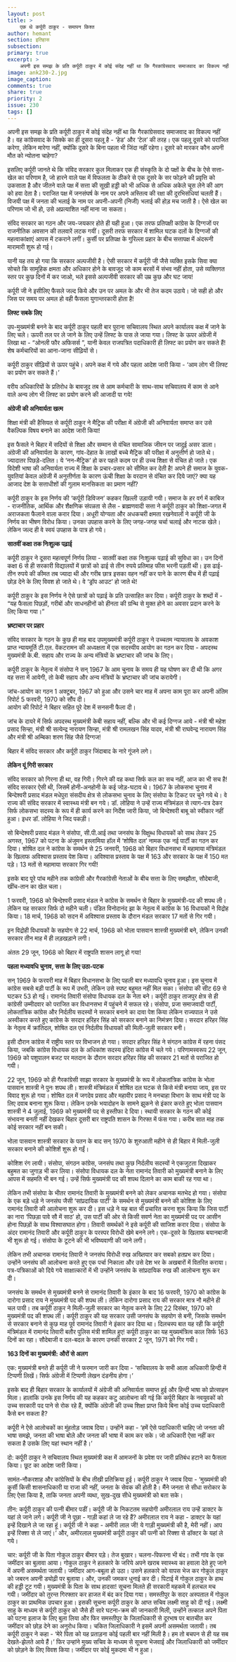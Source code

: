 ```yaml
---
layout: post
title: >
    एक थे कर्पूरी ठाकुर - समापन किश्त
author: hemant
section: इतिहास
subsection:
primary: true
excerpt: >
    अपनी इस समझ के प्रति कर्पूरी ठाकुर में कोई संदेह नहीं था कि गैरकांग्रेसवाद समाजवाद का विकल्प नहीं है। वह कांग्रेसवाद के सिक्के का ही दूसरा पहलू है - ‘हेड’ और ‘टेल’ की तरह। एक पहलू दूसरे को पराजित करेगा, लेकिन मारेगा नहीं ...
image: ank230-2.jpg
image_caption: 
comments: true
share: true
priority: 2
issue: 230
tags: []
---
```


अपनी इस समझ के प्रति कर्पूरी ठाकुर में कोई संदेह नहीं था कि गैरकांग्रेसवाद समाजवाद का विकल्प नहीं है। वह कांग्रेसवाद के सिक्के का ही दूसरा पहलू है - ‘हेड’ और ‘टेल’ की तरह। एक पहलू दूसरे को पराजित करेगा, लेकिन मारेगा नहीं, क्योंकि दूसरे के बिना पहला भी जिंदा नहीं रहेगा। दूसरे को मारकर कौन अपनी मौत को न्योतना चाहेगा?

इसलिए कर्पूरी जानते थे कि संविद सरकार कुल मिलाकर एक ही संस्कृति के दो पक्षों के बीच के ऐसे सत्ता-खेल का परिणाम है, जो हारने वाले पक्ष में विफलता के ठीकरे से एक दूसरे के सर फोड़ने की प्रवृत्ति को उकसाता है और जीतने वाले पक्ष में सत्ता की सूखी हड्डी को भी अधिक से अधिक अकेले चूस लेने की आग को हवा देता है। पराजित पक्ष में जनसंघर्ष के नाम पर अपने अस्तित्व की रक्षा की दुरभिसंधियां चलती हैं। विजयी पक्ष में जनता की भलाई के नाम पर अपनी-अपनी (निजी) भलाई की होड़ मच जाती है। ऐसे खेल का परिणाम जो भी हो, उसे अप्रत्याशित नहीं माना जा सकता।

संविद सरकार का गठन और जय-जयकार होते ही यही हुआ। एक तरफ प्रतिपक्षी कांग्रेस के दिग्गजों पर राजनीतिक अवसान की तलवारें लटक गयीं। दूसरी तरफ सरकार में शामिल घटक दलों के दिग्गजों की महत्वाकांक्षाएं आपस में टकराने लगीं। कुर्सी पर प्रतिपक्ष के गुरिल्ला प्रहार के बीच सत्तापक्ष में अंदरूनी मारामारी शुरू हो गई।  

यानी यह तय हो गया कि सरकार अल्पजीवी है। ऐसी सरकार में कर्पूरी जी जैसे व्यक्ति इसके सिवा क्या सोचते कि सामूहिक क्षमता और अधिकार होने के बावजूद जो काम बरसों में संभव नहीं होता, उसे व्यक्तिगत स्तर पर कुछ दिनों में कर जाओ, भले इससे अल्पजीवी सरकार की उम्र कुछ और घट जाय!

कर्पूरी जी ने इसीलिए फैसले जल्द किये और उन पर अमल के और भी तेज कदम उठाये। जो सही हो और जिस पर समय पर अमल हो वही फैसला युगान्तरकारी होता है!

**लिफ्ट सबके लिए**

उप-मुख्यमंत्री बनने के बाद कर्पूरी ठाकुर पहली बार पुराना सचिवालय स्थित अपने कार्यालय कक्ष में जाने के लिए चले। ऊपरी तल पर ले जाने के लिए उन्हें लिफ्ट के पास ले जाया गया। लिफ्ट के ऊपर अंग्रेजी में लिखा था - “ओनली फौर अफिसर्स ”, यानी केवल राजपत्रित पदाधिकारी ही लिफ्ट का प्रयोग कर सकते हैं! शेष कर्मचारियों का आना-जाना सीढ़ियों से।

कर्पूरी ठाकुर सीढ़ियों से ऊपर पहुंचे। अपने कक्ष में गये और पहला आदेश जारी किया - ‘आम लोग भी लिफ्ट का प्रयोग कर सकते हैं।’

वरीय अधिकारियों के प्रतिरोध के बावजूद तब से आम कर्मचारी के साथ-साथ सचिवालय में काम से आने वाले अन्य लोग भी लिफ्ट का प्रयोग करने की आजादी पा गये!

**अंग्रेजी की अनिवार्यता खत्म**

शिक्षा मंत्री की हैसियत से कर्पूरी ठाकुर ने मैट्रिक की परीक्षा में अंग्रेजी की अनिवार्यता समाप्त कर उसे वैकल्पिक विषय बनाने का आदेश जारी किया!

इस फैसले ने बिहार में सदियों से शिक्षा और सम्मान से वंचित सामाजिक जीवन पर जादुई असर डाला।
अंग्रेजी की अनिवार्यता के कारण, गांव-देहात के लाखों बच्चे मैट्रिक की परीक्षा में अनुत्तीर्ण हो जाते थे। ज्यादातर पिछड़े-दलित। ये ‘नन-मैट्रिक’ हो कर पहले कदम पर ही उच्च शिक्षा से वंचित हो जाते। एक विदेशी भाषा की अनिवार्यता राज्य में शिक्षा के प्रचार-प्रसार को सीमित कर देती है! अपने ही समाज के युवक-युवतियां केवल अंग्रेजी में अनुत्तीर्णता के कारण ऊंची शिक्षा के वरदान से वंचित कर दिये जाएं? क्या यह आजाद देश के सत्ताधीशों की गुलाम मानसिकता का प्रमाण नहीं?

कर्पूरी ठाकुर के इस निर्णय की ‘कर्पूरी डिविजन’ कहकर खिल्ली उड़ायी गयी। समाज के हर वर्ग में काबिज - राजनीतिक, आर्थिक और शैक्षणिक संपन्नता से लैस - ब्राह्मणवादी सत्ता ने कर्पूरी ठाकुर को शिक्षा-जगत में अराजकता फैलाने वाला करार दिया। अधूरी योग्यता और अधकचरी क्षमता रखनेवालों ने कर्पूरी जी के निर्णय का भीषण विरोध किया। उनका उपहास करने के लिए जगह-जगह चर्चा चलाई और नाटक खेले। लेकिन जल्द ही वे स्वयं उपहास के पात्र हो गये।

**सातवीं कक्षा तक निःशुल्क पढ़ाई**

कर्पूरी ठाकुर ने दूसरा महत्वपूर्ण निर्णय लिया - सातवीं कक्षा तक निःशुल्क पढ़ाई की सुविधा का। उन दिनों कक्षा 6 से ही सरकारी विद्यालयों में छात्रों को ढाई से तीन रुपये प्रतिमाह फीस भरनी पड़ती थी। इस ढाई-तीन रुपये की कीमत तब ज्यादा थी और गरीब छात्र इसका वहन नहीं कर पाने के कारण बीच में ही पढ़ाई छोड़ देने के लिए विवश हो जाते थे। वे ‘ड्रॉप आउट’ हो जाते थे!

कर्पूरी ठाकुर के इस निर्णय ने ऐसे छात्रों को पढ़ाई के प्रति उत्साहित कर दिया। कर्पूरी ठाकुर के शब्दों में - “यह फैसला पिछड़ों, गरीबों और साधनहीनों को हीनता की ग्रन्थि से मुक्त होने का अवसर प्रदान करने के लिए किया गया।”

**भ्रष्टाचार पर प्रहार**

संविद सरकार के गठन के कुछ ही माह बाद उपमुख्यमंत्री कर्पूरी ठाकुर ने उच्चतम न्यायालय के अवकाश प्राप्त न्यायमूर्ति टी.एल. वेंकटरामन की अध्यक्षता में एक सदस्यीय आयोग का गठन कर दिया - अपदस्थ मुख्यमंत्री के.बी. सहाय और राज्य के अन्य मंत्रियों के भ्रष्टाचार की जांच के लिए।

कर्पूरी ठाकुर के नेतृत्व में संसोपा ने सन् 1967 के आम चुनाव के समय ही यह घोषण कर दी थी कि अगर वह सत्ता में आयेगी, तो केबी सहाय और अन्य मंत्रियों के भ्रष्टाचार की जांच करायेगी।

जांच-आयोग का गठन 1 अक्टूबर, 1967 को हुआ और उसने चार माह में अपना काम पूरा कर अपनी अंतिम रिपोर्ट 5 फरवरी, 1970 को सौंप दी।  
आयोग की रिपोर्ट ने बिहार सहित पूरे देश में सनसनी फैला दी।

जांच के दायरे में सिर्फ अपदस्थ मुख्यमंत्री केबी सहाय नहीं, बल्कि और भी कई दिग्गज आये - मंत्री श्री महेश प्रसाद सिन्हा, मंत्री श्री सत्येन्द्र नारायण सिन्हा, मंत्री श्री रामलखन सिंह यादव, मंत्री श्री राघवेन्द्र नारायण सिंह और मंत्री श्री अम्बिका शरण सिंह जैसे दिग्गज!

बिहार में संविद सरकार और कर्पूरी ठाकुर जिंदाबाद के नारे गूंजने लगे।

**लेकिन यूं गिरी सरकार**

संविद सरकार को गिरना ही था, वह गिरी। गिरने की वह कथा सिर्फ कल का सच नहीं, आज का भी सच है!
संविद सरकार ऐसी थी, जिसमें होनी-अनहोनी के कई जोड़-घटाव थे। 1967 के लोकसभा चुनाव में बिन्देश्वरी प्रसाद मंडल मधेपुरा संसदीय क्षेत्र से लोकसभा चुनाव के लिए संसोपा के टिकट पर चुने गये थे। वे राज्य की संविद सरकार में स्वास्थ्य मंत्री बन गये। डॉ. लोहिया ने उन्हें राज्य मंत्रिमंडल से त्याग-पत्र देकर सिर्फ लोकसभा सदस्य के रूप में ही कार्य करने का निर्देश जारी किया, जो बिन्देश्वरी बाबू को स्वीकार नहीं हुआ। इधर डॉ. लोहिया ने जिद पकड़ी।

सो बिन्देश्वरी प्रसाद मंडल ने संसोपा, सी.पी.आई तथा जनसंघ के विक्षुब्ध विधायकों को साथ लेकर 25 अगस्त, 1967 को पटना के अंजुमन इस्लामिया हॉल में ‘शोषित दल’ नामक एक नई पार्टी का गठन कर दिया। शोषित दल ने कांग्रेस के समर्थन से 25 जनवरी, 1968 को बिहार विधानसभा में महामाया मंत्रिमंडल के खिलाफ अविश्वास प्रस्ताव पेश किया। अविश्वास प्रस्ताव के पक्ष में 163 और सरकार के पक्ष में 150 मत पड़े। 13 मतों से महामाया सरकार गिर गयी!

इसके बाद पूरे पांच महीने तक कांग्रेसी और गैरकांग्रेसी नेताओं के बीच सत्ता के लिए समझौता, सौदेबाजी, खींच-तान का खेल चला।

1 फरवरी, 1968 को बिन्देश्वरी प्रसाद मंडल ने कांग्रेस के समर्थन से बिहार के मुख्यमंत्री-पद की शपथ ली। लेकिन यह सरकार सिर्फ दो महीने चली। पंडित विनोदानंद झा के नेतृत्व में कांग्रेस के 16 विधायकों ने विद्रोह किया। 18 मार्च, 1968 को सदन में अविश्वास प्रस्ताव के दौरान मंडल सरकार 17 मतों से गिर गयी।

इन विद्रोही विधायकों के सहयोग से 22 मार्च, 1968 को भोला पासवान शास्त्री मुख्यमंत्री बने, लेकिन उनकी सरकार तीन माह में ही लड़खड़ाने लगी।

अंततः 29 जून, 1968 को बिहार में राष्ट्रपति शासन लागू हो गया!

**पहला मध्यावधि चुनाव, सत्ता के लिए उठा-पटक**

सन् 1969 के फरवरी माह में बिहार विधानसभा के लिए पहली बार मध्यावधि चुनाव हुआ। इस चुनाव में कांग्रेस सबसे बड़ी पार्टी के रूप में उभरी, लेकिन उसे स्पष्ट बहुमत नहीं मिल सका। संसोपा की सीट 69 से घटकर 53 हो गई। रामानंद तिवारी संसोपा विधायक दल के नेता बने। कर्पूरी ठाकुर ताजपुर क्षेत्र से ही कांग्रेसी उम्मीदवार को पराजित कर विधानसभा में पहुंचने में सफल रहे। संसोपा, प्रजा समाजवादी पार्टी, लोकतांत्रिक कांग्रेस और निर्दलीय सदस्यों ने सरकार बनाने का दावा पेश किया लेकिन राज्यपाल ने उसे अस्वीकार करते हुए कांग्रेस के सरदार हरिहर सिंह को सरकार बनाने का निमंत्रण दिया। सरदार हरिहर सिंह के नेतृत्व में क्रांतिदल, शोषित दल एवं निर्दलीय विधायकों की मिली-जुली सरकार बनी।

इसी दौरान कांग्रेस में राष्ट्रीय स्तर पर विभाजन हो गया। सरदार हरिहर सिंह ने संगठन कांग्रेस में रहना पंसद किया, जबकि कांग्रेस विधायक दल के अधिकांश सदस्य इंदिरा कांग्रेस में चले गये। परिणामस्वरूप 22 जून, 1969 को पशुपालन बजट पर मतदान के दौरान सरदार हरिहर सिंह की सरकार 21 मतों से पराजित हो गयी।

22 जून, 1969 को ही गैरकांग्रेसी साझा सरकार के मुख्यमंत्री के रूप में लोकतांत्रिक कांग्रेस के भोला पासवान शास्त्री ने पुनः शपथ ली। शास्त्री मंत्रिमंडल में शोषित दल घटक से किसे मंत्री बनाया जाय, इस पर विवाद शुरू हो गया। शोषित दल में जगदेव प्रसाद और महावीर प्रसाद ने मनचाहा विभाग के साथ मंत्री पद के लिए दवाब बनाना शुरू किया। लेकिन उनके भयादोहन के सामने झुकने से इंकार करते हुए भोला पासवान शास्त्री ने 4 जुलाई, 1969 को मुख्यमंत्री पद से इस्तीफा दे दिया। स्थायी सरकार के गठन की कोई संभावना बनती नहीं देखकर बिहार दूसरी बार राष्ट्रपति शासन के गिरफ्त में फंस गया। करीब सात माह तक कोई सरकार नहीं बन सकी।

भोला पासवान शास्त्री सरकार के पतन के बाद सन् 1970 के शुरुआती महीने से ही बिहार में मिली-जुली सरकार बनाने की कोशिशें शुरू हो गईं।

कोशिश रंग लायी। संसोपा, संगठन कांग्रेस, जनसंघ तथा कुछ निर्दलीय सदस्यों ने एकजुटता दिखाकर बहुमत का जुगाड़ भी कर लिया। संसोपा विधायक दल के नेता रामानंद तिवारी को मुख्यमंत्री बनाने के लिए आपस में सहमति भी बन गई। उन्हें सिर्फ मुख्यमंत्री पद की शपथ दिलाने का काम बाकी रह गया था।

लेकिन तभी संसोपा के भीतर रामानंद तिवारी के मुख्यमंत्री बनने को लेकर अचानक मतभेद हो गया। संसोपा के एक बड़े धड़े ने जनसंघ जैसी ‘सांप्रदायिक पार्टी’ के समर्थन से मुख्यमंत्री बनने की कोशिश के लिए रामानंद तिवारी की आलोचना शुरू कर दी। इस धड़े ने यह बात भी प्रचारित करना शुरू किया कि जिस पार्टी का नारा ‘पिछड़ा पावे सौ में साठ’ हो, उस पार्टी की ओर से किसी सवर्ण नेता का मुख्यमंत्री पद पर आसीन होना पिछड़ों के साथ विश्वासघात होगा। तिवारी समर्थकों ने इसे कर्पूरी की साजिश करार दिया। संसोपा के अंदर रामानंद तिवारी और कर्पूरी ठाकुर के परस्पर विरोधी खेमे बनने लगे। एक-दूसरे के खिलाफ बयानबाजी भी शुरू हो गई। संसोपा के टूटने की भी भविष्यवाणी की जाने लगी।

लेकिन तभी अचानक रामानंद तिवारी ने जनसंघ विरोधी रुख अख्तियार कर सबको हतप्रभ कर दिया। उन्होंने जनसंघ की आलोचना करते हुए एक पर्चा निकाला और उसे देश भर के अखबारों में वितरित कराया। पत्र-पत्रिकाओं को दिये गये साक्षात्कारों में भी उन्होंने जनसंघ के सांप्रदायिक रुख की आलोचना शुरू कर दी।

जनसंघ के समर्थन से मुख्यमंत्री बनने से रामानंद तिवारी के इंकार के बाद 16 फरवरी, 1970 को कांग्रेस के दारोगा प्रसाद राय ने मुख्यमंत्री पद की शपथ ली। लेकिन दारोगा प्रसाद राय की सरकार मात्र नौ महीने ही चल पायी।
तब कर्पूरी ठाकुर ने मिली-जुली सरकार का नेतृत्व करने के लिए 22 दिसंबर, 1970 को मुख्यमंत्री पद की शपथ ली। कर्पूरी ठाकुर की यह सरकार उसी जनसंघ के सहयोग से बनी, जिसके समर्थन से सरकार बनाने से कुछ माह पूर्व रामानंद तिवारी ने इंकार कर दिया था। दिलचस्प बात यह रही कि कर्पूरी मंत्रिमंडल में रामानंद तिवारी बतौर पुलिस मंत्री शामिल हुए!
कर्पूरी ठाकुर का यह मुख्यमंत्रित्व काल सिर्फ 163 दिनों का रहा। सौदेबाजी व दल-बदल के कारण उनकी सरकार 2 जून, 1971 को गिर गयी।

**163 दिनों का मुख्यमंत्री: औरों से अलग**

एक: मुख्यमंत्री बनते ही कर्पूरी जी ने फरमान जारी कर दिया - ‘सचिवालय के सभी आला अधिकारी हिन्दी में टिप्पणी लिखें। सिर्फ अंग्रेजी में टिप्पणी लेखन दंडनीय होगा।’

इसके बाद ही बिहार सरकार के कार्यालयों में अंग्रेजी की अनिवार्यता समाप्त हुई और हिन्दी भाषा को प्रोत्साहन मिला। हालांकि उनके इस निर्णय की यह कहकर कटु आलोचना की गई कि कर्पूरी बिहार के नवयुवकों को उच्च सरकारी पद पाने से रोक रहे हैं, क्योंकि अंग्रेजी की उच्च शिक्षा प्राप्त किये बिना कोई उच्च पदाधिकारी कैसे बन सकता है?

कर्पूरी ने ऐसे आलोचकों का मुंहतोड़ जवाब दिया। उन्होंने कहा - ‘हमें ऐसे पदाधिकारी चाहिए जो जनता की भाषा समझे, जनता की भाषा बोले और जनता की भाषा में काम कर सके। जो अधिकारी ऐसा नहीं कर सकता है उसके लिए यहां स्थान नहीं है।’

दो: कर्पूरी ठाकुर ने सचिवालय स्थित मुख्यमंत्री कक्ष में आमजनों के प्रवेश पर जारी प्रतिबंध हटाने का फैसला किया। छूट का आदेश जारी किया।

सामंत-नौकरशाह और कांग्रेसियों के बीच तीखी प्रतिक्रिया हुई। कर्पूरी ठाकुर ने जवाब दिया - ‘मुख्यमंत्री  की कुर्सी किसी शासनाधिकारी या राजा की नहीं, जनता के सेवक की होती है। मैंने जनता से सीधा सरोकार के लिए ऐसा किया है, ताकि जनता अपनी व्यथा, सुख-दुख सीधे मुख्यमंत्री को बता सके।

तीन: कर्पूरी ठाकुर की पत्नी बीमार पडीं। कर्पूरी जी के निकटतम सहयोगी अमीरलाल राय उन्हें डाक्टर के यहां ले जाने लगे।
कर्पूरी जी ने पूछा - गाड़ी कहां ले जा रहे हैं?
अमीरलाल राय ने कहा - डाक्टर के यहां इन्हें दिखाने ले जा रहा हूं।
कर्पूरी जी ने कहा - अमीरी लाल जी! ये गाड़ी मुख्यमंत्री की है, मेरी नहीं। आप इन्हें रिक्शा से ले जाएं।’
और, अमीरलाल मुख्यमंत्री कर्पूरी ठाकुर की पत्नी को रिक्शा से डॉक्टर के यहां ले गये।

चार: कर्पूरी जी के पिता गोकुल ठाकुर बीमार पड़े। तेज बुखार। चलना-पिफरना भी बंद। तभी गांव के एक जमींदार का बुलावा आया। गोकुल ठाकुर ने हलकारे के जरिये अपने खराब स्वास्थ्य का हवाला देते हुए जाने में अपनी असमर्थता जतायी। जमींदार आग-बबूला हो उठा। उसने हलकारे को वापस भेज कर गोकुल ठाकुर को जबरन अपनी ड्योढ़ी पर बुलाया। और, उनकी जमकर धुनाई कर दी। पिटाई में गोकुल ठाकुर के हाथ की हड्डी टूट गयी।
मुख्यमंत्री के पिता के साथ हादसा! सूचना मिलते ही सरकारी महकमे में हलचल मच गयी। जमींदार को तुरन्त गिरफ्तार कर हाजत में बंद कर दिया गया।
समस्तीपुर के सदर अस्पताल में गोकुल ठाकुर का प्राथमिक उपचार हुआ। इसकी सूचना कर्पूरी ठाकुर के आप्त सचिव लक्ष्मी साहु को दी गई। लक्ष्मी साहु के माध्यम से कर्पूरी ठाकुर को जैसे ही सारे घटना-क्रम की जानकारी मिली, उन्होंने तत्काल अपने पिता को पटना इलाज के लिए बुला लिया और फिर  समस्तीपुर के जिलाधिकारी से दूरभाष पर बातचीत कर जमींदार को छोड़ देने का अनुरोध किया।
चकित जिलाधिकारी ने इसमें अपनी असमर्थता जतायी। तब कर्पूरी ठाकुर ने कहा - ‘मेरे पिता को यह प्रताड़ना कोई पहली बार नहीं मिली है। हम तो बचपन से ही यह सब देखते-झेलते आये हैं।’
फिर उन्हांने मुख्य सचिव के माध्यम से सूचना भेजवाई और जिलाधिकारी को जमींदार को छोड़ने के लिए विवश किया। जमींदार पर कोई मुकदमा भी न हुआ।